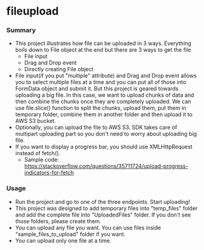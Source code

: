 # fileupload



### Summary

* This project illustrates how file can be uploaded in 3 ways. Everything boils down to File object at the end but there are 3 ways to get the file
  * File input
  * Drag and Drop event
  * Directly creating File object
* File input(if you put "multiple" attribute) and Drag and Drop event allows you to select multiple files at a time and you can put all of those into FormData object and submit it. But this project is geared towards uploading a big file. In this case, we want to upload chunks of data and then combine the chunks once they are completely uploaded. We can use file.slice() function to split the chunks, upload them, put them in temporary folder, combine them in another folder and then upload it to AWS S3 bucket.
* Optionally, you can upload the file to AWS S3. SDK takes care of multipart uploading part so you don't need to worry about uploading big file.
* If you want to display a progress bar, you should use XMLHttpRequest instead of fetch().
  * Sample code: https://stackoverflow.com/questions/35711724/upload-progress-indicators-for-fetch



### Usage

* Run the project and go to one of the three endpoints. Start uploading!
* This project was designed to add temporary files into "temp_files" folder and add the complete file into "UploadedFiles" folder. If you don't see those folders, please create them.
* You can upload any file you want. You can use files inside "sample_files_to_upload" folder if you want.
* You can upload only one file at a time.

